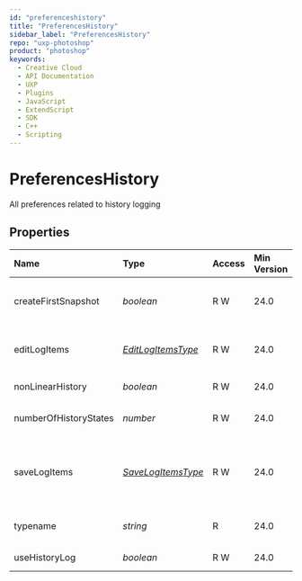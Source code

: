 ```yaml
---
id: "preferenceshistory"
title: "PreferencesHistory"
sidebar_label: "PreferencesHistory"
repo: "uxp-photoshop"
product: "photoshop"
keywords:
  - Creative Cloud
  - API Documentation
  - UXP
  - Plugins
  - JavaScript
  - ExtendScript
  - SDK
  - C++
  - Scripting
---
```


# PreferencesHistory

All preferences related to history logging

## Properties

| Name | Type | Access | Min Version | Description |
| :------ | :------ | :------ | :------ | :------ |
| createFirstSnapshot | *boolean* | R W | 24.0 | If true, automatically makes the first snapshot when a new document is created |
| editLogItems | [*EditLogItemsType*](/ps_reference/modules/constants/#editlogitemstype) | R W | 24.0 | Options for edit log items.  Sets &#x60;history.useHistoryLog &#x3D; true&#x60; as side effect. |
| nonLinearHistory | *boolean* | R W | 24.0 | If true, allows non-linear history |
| numberOfHistoryStates | *number* | R W | 24.0 | The whole number of history states to preserve [1,1000]. |
| saveLogItems | [*SaveLogItemsType*](/ps_reference/modules/constants/#savelogitemstype) | R W | 24.0 | Options for saving the history items. It can be metadata, file or both.  Sets &#x60;history.useHistoryLog &#x3D; true&#x60; as side effect. |
| typename | *string* | R | 24.0 | The class name of the referenced object: *&quot;PreferencesHistory&quot;*. |
| useHistoryLog | *boolean* | R W | 24.0 | Turn on and off the history logging |
